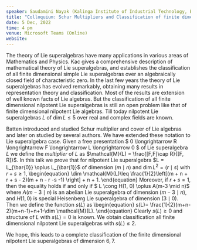 ```yaml
---
speaker: Saudamini Nayak (Kalinga Institute of Industrial Technology, Bhubaneswar)
title: "Colloquium: Schur Multipliers and Classification of finite dimensional nilpotent Lie superalgebras"
date: 5 Dec, 2022
time: 4 pm
venue: Microsoft Teams (Online)
website: 
---
```


The theory of Lie superalgebras have many applications in various areas
of Mathematics and Physics. Kac gives a comprehensive description of
mathematical theory of Lie superalgebras, and establishes the
classification of all finite dimensional simple Lie superalgebras over an
algebraically closed field of characteristic zero. In the last few years
the theory of Lie superalgebras has evolved remarkably, obtaining many
results in representation theory and classification. Most of the results
are extension of well known facts of Lie algebras. But the classification
of all finite dimensional nilpotent Lie superalgebras is still an open
problem like that of finite dimensional nilpotent Lie algebras. Till
today nilpotent Lie superalgebras $L$ of $\dim L \leq 5$ over real and
complex fields are known.

Batten introduced and studied Schur multiplier and cover of Lie algebras
and later on studied by several authors. We have extended these notation
to Lie superalgebra case. Given a free presentation $ 0 \longrightarrow R
\longrightarrow F \longrightarrow L \longrightarrow 0 $ of Lie
superalgebra $L$ we define the _multiplier_ of $L$ as $\mathcal{M}(L) =
\frac{[F,F]\cap R}{[F, R]}$. In this talk we prove that for nilpotent Lie
superalgebra $L = L_{\bar{0}} \oplus L_{\bar{1}}$  of dimension $(m\mid
n)$ and $\dim L^2= (r\mid s)$ with $r+s \geq 1$,
\begin{equation}
\dim \mathcal{M}(L)\leq \frac{1}{2}\left[(m + n + r + s - 2)(m + n - r -s -1) \right] + n + 1.
\end{equation}
Moreover, if $r+s = 1$, then the equality holds if and only if $ L \cong
H(1, 0) \oplus A(m-3 \mid n)$
where $A(m-3 \mid n)$ is an abelian Lie superalgebra of dimension $(m-3
\mid n)$,  and $H(1, 0)$ is special Heisenberg Lie superalgebra of
dimension $(3 \mid 0)$. Then we define the function $s(L)$ as 
\begin{equation}
s(L)= \frac{1}{2}(m+n-2)(m+n-1)+n+1-\dim \mathcal{M}(L).
\end{equation}
Clearly $s(L) \geq 0$ and structure of $L$ with $s(L)=0$ is known. We
obtain classification all finite dimensional nilpotent Lie superalgebras
with $s(L) \leq 2$.  
 
We hope, this leads to a complete classification of the finite
dimensional nilpotent Lie superalgebras of dimension $6,7$.

